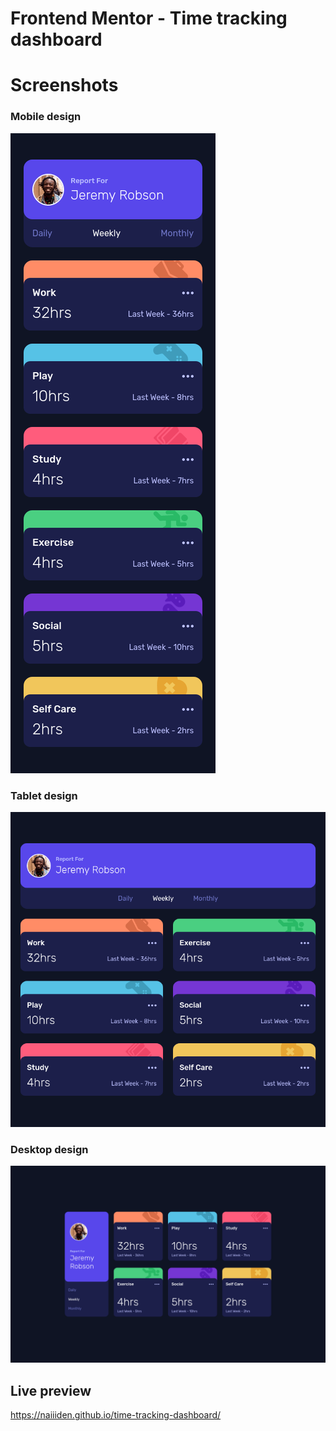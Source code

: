 # Frontend Mentor - Time tracking dashboard

# Screenshots
### Mobile design
![mobile](/design/mobile.png)
### Tablet design
![tablet](/design/tablet.png)
### Desktop design
![desktop](/design/desktop.png)

## Live preview
https://naiiiden.github.io/time-tracking-dashboard/